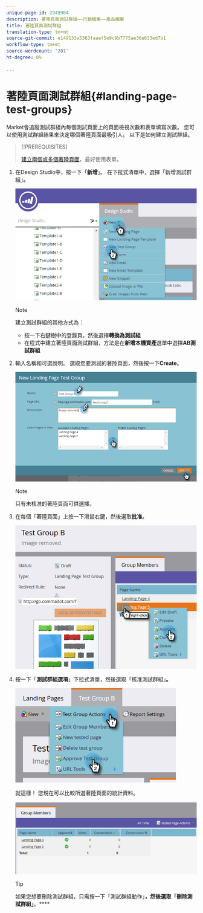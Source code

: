 ```yaml
---
unique-page-id: 2949904
description: 著陸頁面測試群組——行銷檔案——產品檔案
title: 著陸頁面測試群組
translation-type: tm+mt
source-git-commit: e149133a5383faaef5e9c9b7775ae36e633ed7b1
workflow-type: tm+mt
source-wordcount: '201'
ht-degree: 0%

---
```



# 著陸頁面測試群組{#landing-page-test-groups}

Market會追蹤測試群組內每個測試頁面上的頁面檢視次數和表單填寫次數。 您可以使用測試群組結果來決定哪個著陸頁面最吸引人。 以下是如何建立測試群組。

>[!PREREQUISITES]
>
>[建立兩個或多個著陸頁面](../../../../getting-started/quick-wins/landing-page-with-a-form.md)，最好使用表單。

1. 在Design Studio中，按一下「**新增**」。 在下拉式清單中，選擇「新增測試群組」**。**

   ![](assets/image2015-8-5-13-3a32-3a50.png)

   >[!NOTE]
   >
   >建立測試群組的其他方式為：
   >
   >    
   >    
   >    * 按一下右鍵樹中的登錄頁，然後選擇&#x200B;**轉換為測試組**
   >    * 在程式中建立著陸頁面測試群組，方法是在&#x200B;**新增本機資產**&#x200B;選單中選擇&#x200B;**AB測試群組**


1. 輸入名稱和可選說明。 選取您要測試的著陸頁面，然後按一下&#x200B;**Create**。

   ![](assets/image2015-8-5-13-3a39-3a10.png)

   >[!NOTE]
   >
   >只有未核准的著陸頁面可供選擇。

1. 在每個「著陸頁面」上按一下滑鼠右鍵，然後選取&#x200B;**批准**。

   ![](assets/three-1.png)

1. 按一下「**測試群組選項**」下拉式清單，然後選取「核准測試群組」**。**

   ![](assets/four-1.png)

   就這樣！ 您現在可以比較所選著陸頁面的統計資料。

   ![](assets/five.png)

   >[!TIP]
   >
   >如果您想要刪除測試群組，只需按一下「測試群組動作」**，然後選取「刪除測試群組」**。****

